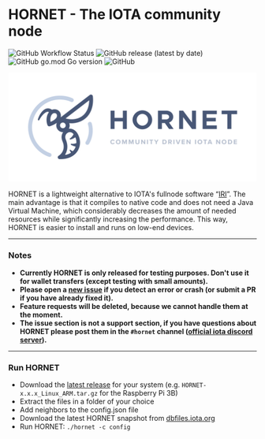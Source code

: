# HORNET - The IOTA community node

![GitHub Workflow Status](https://img.shields.io/github/workflow/status/gohornet/hornet/Build?style=for-the-badge) ![GitHub release (latest by date)](https://img.shields.io/github/v/release/gohornet/hornet?style=for-the-badge) ![GitHub go.mod Go version](https://img.shields.io/github/go-mod/go-version/gohornet/hornet?style=for-the-badge) ![GitHub](https://img.shields.io/github/license/gohornet/hornet?style=for-the-badge)

<p><img src="https://raw.githubusercontent.com/gohornet/logo/master/HORNET_logo.svg?sanitize=true"></p>

HORNET is a lightweight alternative to IOTA's fullnode software “[IRI](https://github.com/iotaledger/iri)”.
The main advantage is that it compiles to native code and does not need a Java Virtual Machine, which considerably decreases the amount of needed resources while significantly increasing the performance.
This way, HORNET is easier to install and runs on low-end devices.

---

### Notes

- **Currently HORNET is only released for testing purposes. Don't use it for wallet transfers (except testing with small amounts).**
- **Please open a [new issue](https://github.com/gohornet/hornet/issues/new) if you detect an error or crash (or submit a PR if you have already fixed it).**
- **Feature requests will be deleted, because we cannot handle them at the moment.**
- **The issue section is not a support section, if you have questions about HORNET please post them in the `#hornet` channel ([official iota discord server](https://discord.iota.org/)).**

---

### Run HORNET

- Download the [latest release](https://github.com/gohornet/hornet/releases/latest) for your system (e.g. `HORNET-x.x.x_Linux_ARM.tar.gz` for the Raspberry Pi 3B)
- Extract the files in a folder of your choice
- Add neighbors to the config.json file
- Download the latest HORNET snapshot from [dbfiles.iota.org](https://dbfiles.iota.org/mainnet/hornet/latest-export.gz.bin)
- Run HORNET: `./hornet -c config`